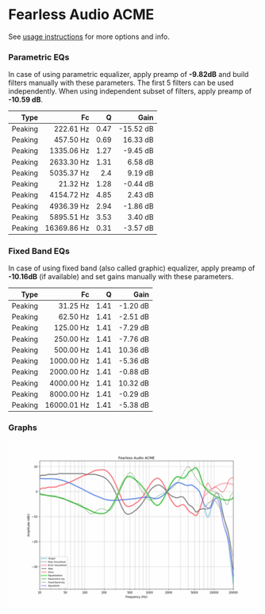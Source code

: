 # Fearless Audio ACME
See [usage instructions](https://github.com/jaakkopasanen/AutoEq#usage) for more options and info.

### Parametric EQs
In case of using parametric equalizer, apply preamp of **-9.82dB** and build filters manually
with these parameters. The first 5 filters can be used independently.
When using independent subset of filters, apply preamp of **-10.59 dB**.

| Type    | Fc          |    Q | Gain      |
|--------:|------------:|-----:|----------:|
| Peaking | 222.61 Hz   | 0.47 | -15.52 dB |
| Peaking | 457.50 Hz   | 0.69 | 16.33 dB  |
| Peaking | 1335.06 Hz  | 1.27 | -9.45 dB  |
| Peaking | 2633.30 Hz  | 1.31 | 6.58 dB   |
| Peaking | 5035.37 Hz  | 2.4  | 9.19 dB   |
| Peaking | 21.32 Hz    | 1.28 | -0.44 dB  |
| Peaking | 4154.72 Hz  | 4.85 | 2.43 dB   |
| Peaking | 4936.39 Hz  | 2.94 | -1.86 dB  |
| Peaking | 5895.51 Hz  | 3.53 | 3.40 dB   |
| Peaking | 16369.86 Hz | 0.31 | -3.57 dB  |

### Fixed Band EQs
In case of using fixed band (also called graphic) equalizer, apply preamp of **-10.16dB**
(if available) and set gains manually with these parameters.

| Type    | Fc          |    Q | Gain     |
|--------:|------------:|-----:|---------:|
| Peaking | 31.25 Hz    | 1.41 | -1.20 dB |
| Peaking | 62.50 Hz    | 1.41 | -2.51 dB |
| Peaking | 125.00 Hz   | 1.41 | -7.29 dB |
| Peaking | 250.00 Hz   | 1.41 | -7.76 dB |
| Peaking | 500.00 Hz   | 1.41 | 10.36 dB |
| Peaking | 1000.00 Hz  | 1.41 | -5.36 dB |
| Peaking | 2000.00 Hz  | 1.41 | -0.88 dB |
| Peaking | 4000.00 Hz  | 1.41 | 10.32 dB |
| Peaking | 8000.00 Hz  | 1.41 | -0.29 dB |
| Peaking | 16000.01 Hz | 1.41 | -5.38 dB |

### Graphs
![](./Fearless%20Audio%20ACME.png)